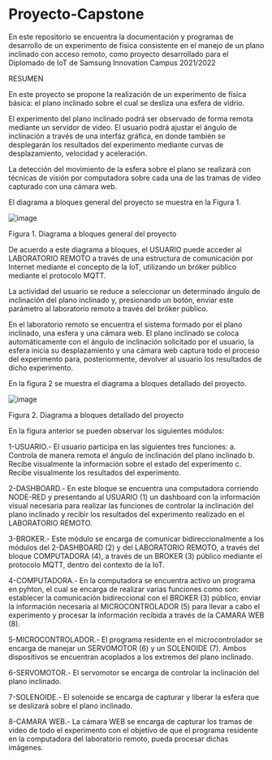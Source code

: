 # Proyecto-Capstone
En este repositorio se encuentra la documentación y programas de desarrollo de un experimento de física consistente en el manejo de un plano inclinado con acceso remoto, como proyecto desarrollado para el Diplomado de IoT de Samsung Innovation Campus 2021/2022

RESUMEN
			
En este proyecto se propone la realización de un experimento de física básica: el plano inclinado sobre el cual se desliza una esfera de vidrio.

El experimento del plano inclinado podrá ser observado de forma remota mediante un servidor de video. El usuario podrá ajustar el ángulo de inclinación a través de una interfáz gráfica, en donde también se desplegarán los resultados del experimento mediante curvas de desplazamiento, velocidad y aceleración.

La detección del movimiento de la esfera sobre el plano se realizará con técnicas de visión por computadora sobre cada una de las tramas de video capturado con una cámara web.

El diagrama a bloques general del proyecto se muestra en la Figura 1.

![image](https://user-images.githubusercontent.com/87343531/156823978-4a4832ce-23f9-4245-bf09-b7114d566e71.png)
 
Figura 1. Diagrama a bloques general del proyecto

De acuerdo a este diagrama a bloques, el USUARIO puede acceder al LABORATORIO REMOTO a través de una estructura de comunicación por Internet mediante el concepto de la IoT, utilizando un bróker público mediante el protocolo MQTT.

La actividad del usuario se reduce a seleccionar un determinado ángulo de inclinación del plano inclinado y, presionando un botón, enviar este parámetro al laboratorio remoto a través del bróker público.

En el laboratorio remoto se encuentra el sistema formado por el plano inclinado, una esfera y una cámara web. El plano inclinado se coloca automáticamente con el ángulo de inclinación solicitado por el usuario, la esfera inicia su desplazamiento y una cámara web captura todo el proceso del experimento para, posteriormente, devolver al usuario los resultados de dicho experimento.

En la figura 2 se muestra el diagrama a bloques detallado del proyecto.

![image](https://user-images.githubusercontent.com/87343531/156824026-ae34a20f-3cbc-4a94-a78f-b2e1878d0ff1.png)

Figura 2. Diagrama a bloques detallado del proyecto

En la figura anterior se pueden observar los siguientes módulos:

1-USUARIO.- El usuario participa en las siguientes tres funciones:
a.	Controla de manera remota el ángulo de inclinación del plano inclinado
b.	Recibe visualmente la información sobre el estado del experimento
c.	Recibe visualmente los resultados del experimento.

2-DASHBOARD.- En este bloque se encuentra una computadora corriendo NODE-RED y presentando al USUARIO (1) un dashboard con la información visual necesaria para realizar las funciones de controlar la inclinación del plano inclinado y recibir los resultados del experimento realizado en el LABORATORIO REMOTO.

3-BROKER.- Este módulo se encarga de comunicar bidireccionalmente a los módulos  del 2-DASHBOARD (2) y del LABORATORIO REMOTO, a través del bloque COMPUTADORA (4), a través de un BROKER (3) público mediante el protocolo MQTT, dentro del contexto de la  IoT.

4-COMPUTADORA.- En la computadora se encuentra activo un programa en pyhton, el cual se encarga de realizar varias funciones como son: establecer la comunicación bidireccional con el BROKER (3) público, enviar la información necesaria al MICROCONTROLADOR (5) para llevar a cabo el experimento y procesar la información recibida a través de la CAMARA WEB (8).

5-MICROCONTROLADOR.- El programa residente en el microcontrolador se encarga de manejar un SERVOMOTOR (6) y un SOLENOIDE (7). Ambos dispositivos se encuentran acoplados a los extremos del plano inclinado.

6-SERVOMOTOR.- El servomotor se encarga de controlar la inclinación del plano inclinado.

7-SOLENOIDE.- El solenoide se encarga de capturar y liberar la esfera que se deslizará sobre el plano inclinado.

8-CAMARA WEB.- La cámara WEB se encarga de capturar los tramas de video de todo el experimento con el objetivo de que el programa residente en la computadora del laboratorio remoto, pueda procesar dichas imágenes.

